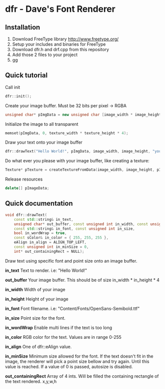 # dfr - Dave's Font Renderer

## Installation
1. Download FreeType library http://www.freetype.org/
2. Setup your includes and binaries for FreeType
3. Download dfr.h and drf.cpp from this repository
4. Add those 2 files to your project
5. gg

## Quick tutorial
Call init
``` cpp
dfr::init();
```
Create your image buffer. Must be 32 bits per pixel -> RGBA
``` cpp
unsigned char* pImgData = new unsigned char [image_width * image_height * 4];
```
Initialize the image to all transparent
``` cpp
memset(pImgData, 0, texture_width * texture_height * 4);
```
Draw your text onto your image buffer
``` cpp
dfr::drawText("Hello World!", pImgData, image_width, image_height, "yourFontFile.ttf", 24);
```
Do what ever you please with your image buffer, like creating a texture:
``` cpp
Texture* pTexture = createTextureFromData(image_width, image_height, pImgData); // This is not part of dfr
```
Release resources
``` cpp
delete[] pImageData;
```

## Quick documentation
``` cpp
void dfr::drawText(
	const std::string& in_text,
	unsigned char* out_buffer, const unsigned int in_width, const unsigned int in_height,
	const std::string& in_font, const unsigned int in_size,
	bool in_wordWrap = true,
	const sColor& in_color = { 255, 255, 255 },
	eAlign in_align = ALIGN_TOP_LEFT,
	const unsigned int in_minSize = 0,
	int* out_containingRect = NULL);
```
Draw text using specific font and point size onto an image buffer.

**in_text** Text to render. i.e: "Hello World!"

**out_buffer** Your image buffer. This should be of size in_width * in_height * 4

**in_width** Width of your image

**in_height** Height of your image

**in_font** Font filename. i.e: "Content/Fonts/OpenSans-Semibold.ttf"

**in_size** Point size for the font.

**in_wordWrap** Enable multi lines if the text is too long

**in_color** RGB color for the text. Values are in range 0-255

**in_align** One of dfr::eAlign value.

**in_minSize** Minimum size allowed for the font. If the text doesn't fit in the image,
the renderer will pick a point size bellow and try again. Until this value is reached.
If a value of 0 is passed, autosize is disabled.

**out_containingRect** Array of 4 ints. Will be filled the containing rectangle of the text
rendered. x,y,w,h

